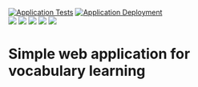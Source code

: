 [![Application Tests](https://github.com/BranislavBeno/Dictionary-Learning-Platform/actions/workflows/01-run-tests.yml/badge.svg)](https://github.com/BranislavBeno/Dictionary-Learning-Platform/actions/workflows/01-run-tests.yml)
[![Application Deployment](https://github.com/BranislavBeno/Dictionary-Learning-Platform/actions/workflows/02-deploy-docker-image.yml/badge.svg)](https://github.com/BranislavBeno/Dictionary-Learning-Platform/actions/workflows/02-deploy-docker-image.yml)  
[![](https://img.shields.io/badge/Java-25-blue)](/app/build.gradle.kts)
[![](https://img.shields.io/badge/Spring%20Boot-3.5.7-blue)](/app/build.gradle.kts)
[![](https://img.shields.io/badge/Testcontainers-2.0.1-blue)](/app/build.gradle.kts)
[![](https://img.shields.io/badge/Gradle-9.1.0-blue)](/gradle/wrapper/gradle-wrapper.properties)
[![](https://img.shields.io/badge/License-MIT-blue.svg)](https://opensource.org/licenses/MIT)

# Simple web application for vocabulary learning
